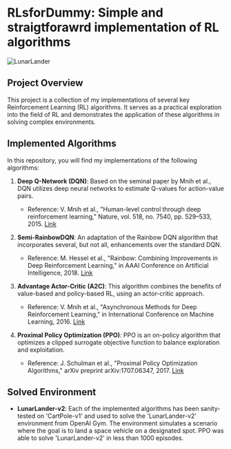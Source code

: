 # RLsforDummy: Simple and straigtforawrd implementation of RL algorithms

![LunarLander](./runs/PPo/LunarLanderSol/eval.gif)

## Project Overview
This project is a collection of my implementations of several key Reinforcement Learning (RL) algorithms. It serves as a practical exploration into the field of RL and demonstrates the application of these algorithms in solving complex environments. 

## Implemented Algorithms
In this repository, you will find my implementations of the following algorithms:

1. **Deep Q-Network (DQN)**: Based on the seminal paper by Mnih et al., DQN utilizes deep neural networks to estimate Q-values for action-value pairs.
   - Reference: V. Mnih et al., "Human-level control through deep reinforcement learning," Nature, vol. 518, no. 7540, pp. 529–533, 2015. [Link](https://www.nature.com/articles/nature14236)

2. **Semi-RainbowDQN**: An adaptation of the Rainbow DQN algorithm that incorporates several, but not all, enhancements over the standard DQN.
   - Reference: M. Hessel et al., "Rainbow: Combining Improvements in Deep Reinforcement Learning," in AAAI Conference on Artificial Intelligence, 2018. [Link](https://arxiv.org/abs/1710.02298)

3. **Advantage Actor-Critic (A2C)**: This algorithm combines the benefits of value-based and policy-based RL, using an actor-critic approach.
   - Reference: V. Mnih et al., "Asynchronous Methods for Deep Reinforcement Learning," in International Conference on Machine Learning, 2016. [Link](https://arxiv.org/abs/1602.01783)

4. **Proximal Policy Optimization (PPO)**: PPO is an on-policy algorithm that optimizes a clipped surrogate objective function to balance exploration and exploitation.
   - Reference: J. Schulman et al., "Proximal Policy Optimization Algorithms," arXiv preprint arXiv:1707.06347, 2017. [Link](https://arxiv.org/abs/1707.06347)

## Solved Environment
- **LunarLander-v2**: Each of the implemented algorithms has been sanity-tested on 'CartPole-v1' and used to solve the 'LunarLander-v2' environment from OpenAI Gym. The environment simulates a scenario where the goal is to land a space vehicle on a designated spot. PPO was able to solve 'LunarLander-v2' in less than 1000 episodes. 
